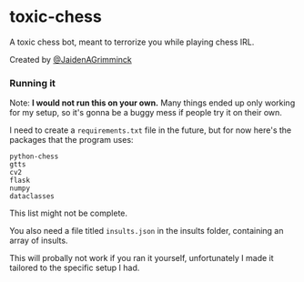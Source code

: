 # toxic-chess
A toxic chess bot, meant to terrorize you while playing chess IRL.

Created by [@JaidenAGrimminck](https://github.com/jaidenagrimminck)

### Running it

Note: **I would not run this on your own.** Many things ended up only working for my setup, so it's gonna be a buggy mess if people try it on their own.

I need to create a `requirements.txt` file in the future, but for now here's the packages that the program uses:
```
python-chess
gtts
cv2
flask
numpy
dataclasses
```
This list might not be complete.

You also need a file titled `insults.json` in the insults folder, containing an array of insults.

This will probally not work if you ran it yourself, unfortunately I made it tailored to the specific setup I had.
